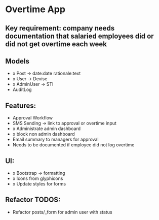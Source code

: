 # Overtime App

## Key requirement: company needs documentation that salaried employees did or did not get overtime each week

## Models
- x Post -> date:date rationale:text
- x User -> Devise
- x AdminUser -> STI
- AuditLog

## Features:
- Approval Workflow
- SMS Sending -> link to approval or overtime input
- x Administrate admin dashboard
- x block non admin dashboard
- Email summary to managers for approval
- Needs to be documented if employee did not log overtime

## UI:
- x Bootstrap -> formatting
- x Icons from glyphicons
- x Update styles for forms

## Refactor TODOS:
- Refactor posts/_form for admin user with status
